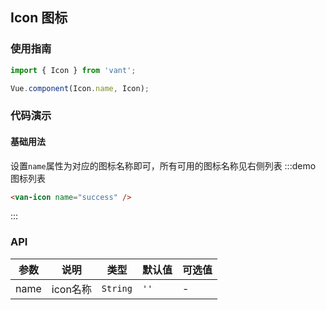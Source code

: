 <style>
.demo-icon {
  font-size: 0;

  .examples {
    max-height: none;
  }

  .van-col {
    text-align: center;
    height: 100px;
    float: none;
    display: inline-block;

    .van-icon {
      display: block;
    }
  }

  .van-icon {
    display: none;
    font-size: 32px;
    margin: 15px 0;
    color: rgba(69, 90, 100, .8);
  }

  span {
    font-size: 14px;
  }
} 
</style>

<script>
import Vue from 'vue';

const icons = [
  'close',
  'location',
  'clock',
  'gold-coin',
  'chat',
  'exchange',
  'upgrade',
  'edit',
  'contact',
  'passed',
  'points',
  'delete',
  'records',
  'logistics',
  'check',
  'checked',
  'gift',
  'like-o',
  'like',
  'qr',
  'qr-invalid',
  'shop',
  'photograph',
  'add',
  'add2',
  'photo',
  'cart',
  'arrow',
  'search',
  'clear',
  'success',
  'fail',
  'wechat',
  'alipay',
  'password-view',
  'wap-nav',
  'password-not-view',
  'wap-home',
  'ecard-pay',
  'balance-pay',
  'peer-pay',
  'credit-pay',
  'debit-pay',
  'other-pay',
  'shopping-cart',
  'browsing-history',
  'goods-collect',
  'shop-collect',
  'receive-gift',
  'send-gift',
  'setting',
  'coupon',
  'free-postage',
  'discount',
  'birthday-privilege',
  'member-day-privilege',
  'balance-details',
  'cash-back-record',
  'points-mall',
  'exchange-record',
  'pending-payment',
  'pending-orders',
  'pending-deliver',
  'pending-evaluate',
  'cash-on-deliver',
  'gift-card-pay',
  'underway',
  'point-gift',
  'after-sale',
  'edit-data',
  'question',
  'description',
  'card',
  'gift-card',
  'completed',
  'value-card',
  'certificate',
  'tosend',
  'sign',
  'home',
  'phone'
];

const IconListConstructor = Vue.extend({
  render(h) {
    return (
      <div>
        {icons.map(icon => (
          <van-col span="8">
            <van-icon name={icon}></van-icon>
            <span>{icon}</span>
          </van-col>
        ))}
      </div>
    )
  }
});

export default {
  mounted() {
    const IconList = new IconListConstructor({
      el: document.createElement('div')  
    });
    const block = document.querySelector('.van-doc-demo-block');
    if (block) {
      block.appendChild(IconList.$el);
    }
  }
};
</script>

## Icon 图标

### 使用指南
``` javascript
import { Icon } from 'vant';

Vue.component(Icon.name, Icon);
```

### 代码演示

#### 基础用法

设置`name`属性为对应的图标名称即可，所有可用的图标名称见右侧列表
:::demo 图标列表
```html
<van-icon name="success" />
```
:::

### API

| 参数 | 说明 | 类型 | 默认值 | 可选值 |
|-----------|-----------|-----------|-------------|-------------|
| name | icon名称 | `String` | `''` | - |
